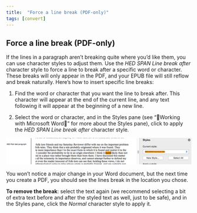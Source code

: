 ```yaml
---
title:  "Force a line break (PDF-only)"
tags: [convert]
---
```


<section data-type="chapter" class="hsecchapter" data-hederis-type="hsecchapter" id="force-line-break" data-pi-attrs="id: force-line-break; data-tags: convert;" role="doc-chapter" data-tags="convert" data-author-name=" " data-book-title=" " title="Force a line break (PDF-only)"><h1 data-hederis-type="hblkchaptitle" class="hblkchaptitle" id="paigxUyet">Force a line break (PDF-only)</h1><p class="hblkp" data-hederis-type="hblkp" id="p7ifHvdbk">If the lines in a paragraph aren&#8217;t breaking quite where you&#8217;d like them, you can use character styles to adjust them. Use the <em class="hspanem" data-hederis-type="hspanem" id="psCJ9XDfD">HED SPAN Line break after</em> character style to force a line to break after a specific word or character. These breaks will only appear in the PDF, and your EPUB file will still reflow and break naturally. Here&#8217;s how to insert specific line breaks: </p><ol class="hwprnumlist" data-hederis-type="hwprnumlist" id="pWGzI1DDf"><li class="hblkoli" data-hederis-type="hblkoli" id="licvQVdf58"><p class="hblkoli" data-hederis-type="hblklip" id="pQsZmFasD">Find the word or character that you want the line to break after. This character will appear at the end of the current line, and any text following it will appear at the beginning of a new line.</p></li><li class="hblkoli" data-hederis-type="hblkoli" id="liUflI1T2A"><p class="hblkoli" data-hederis-type="hblklip" id="pN9zNV1e3">Select the word or character, and in the Styles pane (see &#8220;Working with Microsoft Word&#8221; for more about the Styles pane), click to apply the <em class="hspanem" data-hederis-type="hspanem" id="pg02PaZB5">HED SPAN Line break after </em>character style<em class="hspanem" data-hederis-type="hspanem" id="pVcofSnct">.</em></p></li></ol><img data-hederis-type="hblkimg" class="hblkimg" id="pwrkWtDzM" src="/images/forcelinebr.png" data-img-src="forcelinebr.png"/><p class="hblkp" data-hederis-type="hblkp" id="pk0Pm29lQ">You won&#8217;t notice a major change in your Word document, but the next time you create a PDF, you should see the lines break in the location you chose.</p><p class="hblkp" data-hederis-type="hblkp" id="p8FLzxU9h"><strong class="hspanstrong" data-hederis-type="hspanstrong" id="p9Hd1JDCs">To remove the break</strong>: select the text again (we recommend selecting a bit of extra text before and after the styled text as well, just to be safe), and in the Styles pane, click the <em class="hspanem" data-hederis-type="hspanem" id="pcdcAtUuV">Normal</em> character style to apply it.</p></section>
